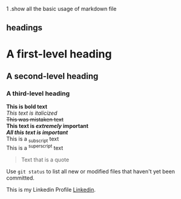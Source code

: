1 .show all the basic usage of markdown file
## headings ##
# A first-level heading
## A second-level heading
### A third-level heading

**This is bold text** <br>
_This text is italicized_ <br>
~~This was mistaken text~~ <br>
**This text is _extremely_ important** <br>
***All this text is important*** <br>
This is a <sub>subscript</sub> text <br>
This is a <sup>superscript</sup> text <br>

> Text that is a quote  <br>

Use `git status` to list all new or modified files that haven't yet been committed.

This is my Linkedin Profile [Linkedin](https://www.linkedin.com/in/changqing-dong-72788451/).



